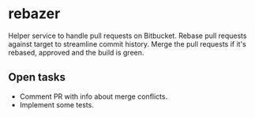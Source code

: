 # rebazer

Helper service to handle pull requests on Bitbucket.
Rebase pull requests against target to streamline commit history.
Merge the pull requests if it's rebased, approved and the build is green.


## Open tasks

* Comment PR with info about merge conflicts.
* Implement some tests.
